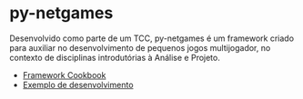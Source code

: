 # py-netgames

Desenvolvido como parte de um TCC, py-netgames é um framework criado para auxiliar no desenvolvimento de pequenos jogos multijogador, no contexto de disciplinas introdutórias à Análise e Projeto.

- [Framework Cookbook](./cookbook.md)
- [Exemplo de desenvolvimento](https://github.com/gabrielroza/py_netgames/tree/main/sample)